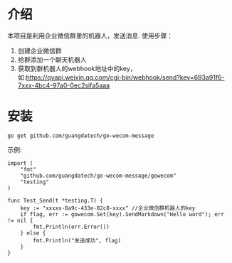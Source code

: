 # 介绍
本项目是利用企业微信群里的机器人，发送消息.
使用步骤：
1. 创建企业微信群
2. 给群添加一个聊天机器人
3. 获取到群机器人的webhook地址中的key，如:https://qyapi.weixin.qq.com/cgi-bin/webhook/send?key=693a91f6-7xxx-4bc4-97a0-0ec2sifa5aaa

# 安装
``` 
go get github.com/guangdatech/go-wecom-message
```

示例:
```
import (
	"fmt"
	"github.com/guangdatech/go-wecom-message/gowecom"
	"testing"
)

func Test_Send(t *testing.T) {
	key := "xxxxx-8a9c-433e-82c8-xxxx" //企业微信群机器人的key
	if flag, err := gowecom.Set(key).SendMarkdown("Hello word"); err != nil {
		fmt.Println(err.Error())
	} else {
		fmt.Println("发送成功", flag)
	}
}

```

